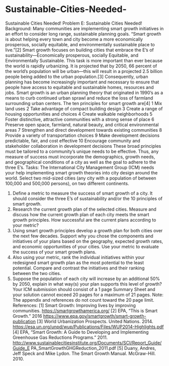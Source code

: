 # Sustainable-Cities-Needed-
Sustainable Cities Needed!
Problem E: Sustainable Cities Needed!
Background:
Many communities are implementing smart growth initiatives in an effort to consider
long range, sustainable planning goals. “Smart growth is about helping every town and
city become a more economically prosperous, socially equitable, and environmentally
sustainable place to live.”[2] Smart growth focuses on building cities that embrace the
E’s of sustainability—Economically prosperous, socially Equitable, and Environmentally
Sustainable. This task is more important than ever because the world is rapidly
urbanizing. It is projected that by 2050, 66 percent of the world’s population will be
urban—this will result in a projected 2.5 billion people being added to the urban
population.[3] Consequently, urban planning has become increasingly important and
necessary to ensure that people have access to equitable and sustainable homes,
resources and jobs.
Smart growth is an urban planning theory that originated in 1990’s as a means to curb
continued urban sprawl and reduce the loss of farmland surrounding urban centers. The
ten principles for smart growth are[4]
1 Mix land uses
2 Take advantage of compact building design
3 Create a range of housing opportunities and choices
4 Create walkable neighborhoods
5 Foster distinctive, attractive communities with a strong sense of place
6 Preserve open space, farmland, natural beauty, and critical environmental areas
7 Strengthen and direct development towards existing communities
8 Provide a variety of transportation choices
9 Make development decisions predictable, fair, and cost effective
10 Encourage community and stakeholder collaboration in development decisions
These broad principles must be tailored to a community’s unique needs to be effective.
Thus, any measure of success must incorporate the demographics, growth needs, and
geographical conditions of a city as well as the goal to adhere to the three E’s. 
Tasks:
The International City Management Group (ICM) needs your help implementing smart
growth theories into city design around the world. Select two mid-sized cities (any city
with a population of between 100,000 and 500,000 persons), on two different
continents.
1. Define a metric to measure the success of smart growth of a city. It should
consider the three E’s of sustainability and/or the 10 principles of smart growth.
2. Research the current growth plan of the selected cities. Measure and discuss
how the current growth plan of each city meets the smart growth principles. How
successful are the current plans according to your metric?
3. Using smart growth principles develop a growth plan for both cities over the next
few decades. Support why you chose the components and initiatives of your
plans based on the geography, expected growth rates, and economic
opportunities of your cities. Use your metric to evaluate the success of your
smart growth plans.
4. Also using your metric, rank the individual initiatives within your redesigned smart
growth plan as the most potential to the least potential. Compare and contrast
the initiatives and their ranking between the two cities.
5. Suppose the population of each city will increase by an additional 50% by 2050,
explain in what way(s) your plan supports this level of growth?
Your ICM submission should consist of a 1 page Summary Sheet and your solution cannot
exceed 20 pages for a maximum of 21 pages. Note: The appendix and references do not count
toward the 20 page limit.
References:
[1] Smart Growth: Improving lives by improving communities.
https://smartgrowthamerica.org/
[2] EPA, “This is Smart Growth.” 2016
https://www.epa.gov/smartgrowth/smart-growth-publication
[3] World Urbanization Prospects. United Nations. 2014.
https://esa.un.org/unpd/wup/Publications/Files/WUP2014-Highlights.pdf
[4] EPA, “Smart Growth: A Guide to Developing and Implementing Greenhouse Gas
Reductions Programs.” 2011.
http://www.sustainablecitiesinstitute.org/Documents/SCI/Report_Guide/Guide_E
PA_SmartGrowthGHGReduction_2011.pdf
[5] Duany, Andres, Jeff Speck and Mike Lydon. The Smart Growth Manual.
McGraw-Hill. 2010. 
